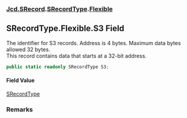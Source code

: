 ### [Jcd.SRecord](Jcd.SRecord.md 'Jcd.SRecord').[SRecordType](Jcd.SRecord.SRecordType.md 'Jcd.SRecord.SRecordType').[Flexible](Jcd.SRecord.SRecordType.Flexible.md 'Jcd.SRecord.SRecordType.Flexible')

## SRecordType.Flexible.S3 Field

The identifier for S3 records. Address is 4 bytes. Maximum data bytes allowed 32 bytes.  
This record contains data that starts at a 32-bit address.

```csharp
public static readonly SRecordType S3;
```

#### Field Value
[SRecordType](Jcd.SRecord.SRecordType.md 'Jcd.SRecord.SRecordType')

### Remarks